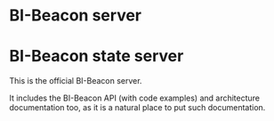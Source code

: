 # BI-Beacon server
BI-Beacon state server
======================

This is the official BI-Beacon server.

It includes the BI-Beacon API (with code examples) and architecture documentation too,
as it is a natural place to put such documentation.

